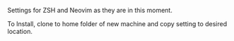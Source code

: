 Settings for ZSH and Neovim as they are in this moment.

To Install, clone to home folder of new machine and copy setting to desired
location.
